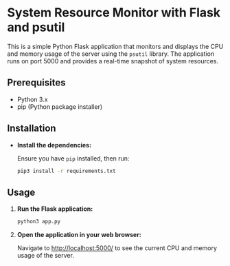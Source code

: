 # System Resource Monitor with Flask and psutil

This is a simple Python Flask application that monitors and displays the CPU and memory usage of the server using the `psutil` library. The application runs on port 5000 and provides a real-time snapshot of system resources.

## Prerequisites

- Python 3.x
- pip (Python package installer)

## Installation

* **Install the dependencies:**

    Ensure you have `pip` installed, then run:

    ```bash
    pip3 install -r requirements.txt
    ```

## Usage

1. **Run the Flask application:**

    ```bash
    python3 app.py
    ```

2. **Open the application in your web browser:**

    Navigate to [http://localhost:5000/](http://localhost:5000/) to see the current CPU and memory usage of the server.

